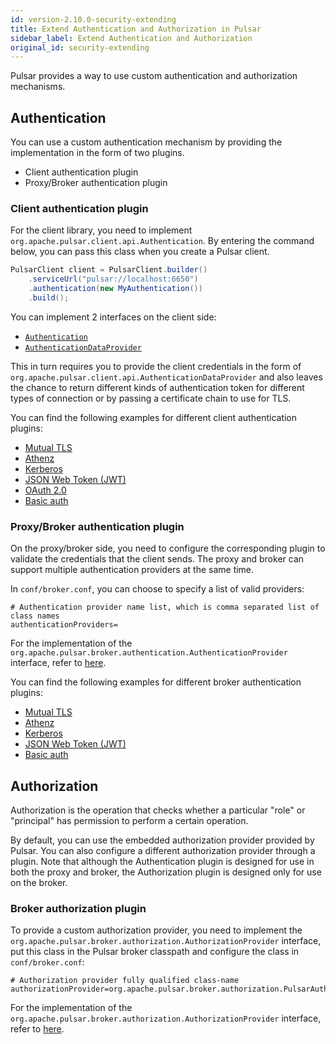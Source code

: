 ```yaml
---
id: version-2.10.0-security-extending
title: Extend Authentication and Authorization in Pulsar
sidebar_label: Extend Authentication and Authorization
original_id: security-extending
---
```


Pulsar provides a way to use custom authentication and authorization mechanisms.

## Authentication

You can use a custom authentication mechanism by providing the implementation in the form of two plugins.
* Client authentication plugin
* Proxy/Broker authentication plugin

### Client authentication plugin

For the client library, you need to implement `org.apache.pulsar.client.api.Authentication`. By entering the command below, you can pass this class when you create a Pulsar client.

```java
PulsarClient client = PulsarClient.builder()
    .serviceUrl("pulsar://localhost:6650")
    .authentication(new MyAuthentication())
    .build();
```

You can implement 2 interfaces on the client side:
 * [`Authentication`](http://pulsar.apache.org/api/client/org/apache/pulsar/client/api/Authentication.html)
 * [`AuthenticationDataProvider`](http://pulsar.apache.org/api/client/org/apache/pulsar/client/api/AuthenticationDataProvider.html)

This in turn requires you to provide the client credentials in the form of `org.apache.pulsar.client.api.AuthenticationDataProvider` and also leaves the chance to return different kinds of authentication token for different types of connection or by passing a certificate chain to use for TLS.

You can find the following examples for different client authentication plugins:
 * [Mutual TLS](https://github.com/apache/pulsar/blob/master/pulsar-client/src/main/java/org/apache/pulsar/client/impl/auth/AuthenticationTls.java)
 * [Athenz](https://github.com/apache/pulsar/blob/master/pulsar-client-auth-athenz/src/main/java/org/apache/pulsar/client/impl/auth/AuthenticationAthenz.java)
 * [Kerberos](https://github.com/apache/pulsar/blob/master/pulsar-client-auth-sasl/src/main/java/org/apache/pulsar/client/impl/auth/AuthenticationSasl.java)
 * [JSON Web Token (JWT)](https://github.com/apache/pulsar/blob/master/pulsar-client/src/main/java/org/apache/pulsar/client/impl/auth/AuthenticationToken.java)
 * [OAuth 2.0](https://github.com/apache/pulsar/blob/master/pulsar-client/src/main/java/org/apache/pulsar/client/impl/auth/oauth2/AuthenticationOAuth2.java)
 * [Basic auth](https://github.com/apache/pulsar/blob/master/pulsar-client/src/main/java/org/apache/pulsar/client/impl/auth/AuthenticationBasic.java)

### Proxy/Broker authentication plugin

On the proxy/broker side, you need to configure the corresponding plugin to validate the credentials that the client sends. The proxy and broker can support multiple authentication providers at the same time.

In `conf/broker.conf`, you can choose to specify a list of valid providers:

```properties
# Authentication provider name list, which is comma separated list of class names
authenticationProviders=
```

For the implementation of the `org.apache.pulsar.broker.authentication.AuthenticationProvider` interface, refer to [here](https://github.com/apache/pulsar/blob/master/pulsar-broker-common/src/main/java/org/apache/pulsar/broker/authentication/AuthenticationProvider.java).

You can find the following examples for different broker authentication plugins:

 * [Mutual TLS](https://github.com/apache/pulsar/blob/master/pulsar-broker-common/src/main/java/org/apache/pulsar/broker/authentication/AuthenticationProviderTls.java)
 * [Athenz](https://github.com/apache/pulsar/blob/master/pulsar-broker-auth-athenz/src/main/java/org/apache/pulsar/broker/authentication/AuthenticationProviderAthenz.java)
 * [Kerberos](https://github.com/apache/pulsar/blob/master/pulsar-broker-auth-sasl/src/main/java/org/apache/pulsar/broker/authentication/AuthenticationProviderSasl.java)
 * [JSON Web Token (JWT)](https://github.com/apache/pulsar/blob/master/pulsar-broker-common/src/main/java/org/apache/pulsar/broker/authentication/AuthenticationProviderToken.java)
 * [Basic auth](https://github.com/apache/pulsar/blob/master/pulsar-broker-common/src/main/java/org/apache/pulsar/broker/authentication/AuthenticationProviderToken.java)

## Authorization

Authorization is the operation that checks whether a particular "role" or "principal" has permission to perform a certain operation.

By default, you can use the embedded authorization provider provided by Pulsar. You can also configure a different authorization provider through a plugin. Note that although the Authentication plugin is designed for use in both the proxy and broker, the Authorization plugin is designed only for use on the broker.

### Broker authorization plugin

To provide a custom authorization provider, you need to implement the `org.apache.pulsar.broker.authorization.AuthorizationProvider` interface, put this class in the Pulsar broker classpath and configure the class in `conf/broker.conf`:

 ```properties
 # Authorization provider fully qualified class-name
 authorizationProvider=org.apache.pulsar.broker.authorization.PulsarAuthorizationProvider
 ```

For the implementation of the `org.apache.pulsar.broker.authorization.AuthorizationProvider` interface, refer to [here](https://github.com/apache/pulsar/blob/master/pulsar-broker-common/src/main/java/org/apache/pulsar/broker/authorization/AuthorizationProvider.java).